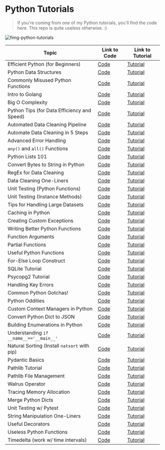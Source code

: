 # Python Tutorials

> If you're coming from one of my Python tutorials, you'll find the code here. This repo is quite useless otherwise. :)
> 
![fimg-python-tutorials](https://i.imgur.com/4KchgGD.png)

| Topic | Link to Code | Link to Tutorial|
|-------|--------------|-----------------|
| Efficient Python (for Beginners) | [Code](https://github.com/balapriyac/python-basics/blob/main/efficient-python-for-beginners/main.py) | [Tutorial](https://www.kdnuggets.com/how-to-write-efficient-python-code-even-if-youre-a-beginner)|
| Python Data Structures| [Code](https://github.com/balapriyac/python-basics/tree/main/data-structures) | [Tutorial](https://www.kdnuggets.com/python-data-structures-every-programmer-should-know)|
|Commonly Misused Python Functions | [Code](https://github.com/balapriyac/python-basics/tree/main/misused-python-functions) | [Tutorial](https://www.kdnuggets.com/7-python-functions-youre-probably-misusing-and-dont-realize-it)|
| Intro to Golang | [Code](https://github.com/balapriyac/python-basics/tree/main/go-intro) | [Tutorial](https://www.kdnuggets.com/a-gentle-introduction-to-go-for-python-programmers)|
| Big O Complexity | [Code](https://github.com/balapriyac/python-basics/tree/main/big-o-examples)|[Tutorial](https://www.kdnuggets.com/big-o-complexity-cheat-sheet-coding-interviews)|
|Python Tips (for Data Efficiency and Speed)|[Code](https://github.com/balapriyac/python-basics/tree/main/better-python)|[Tutorial](https://www.kdnuggets.com/5-python-tips-for-data-efficiency-and-speed)|
| Automated Data Cleaning Pipeline| [Code](https://github.com/balapriyac/python-basics/blob/main/automate-data-cleaning/useful_snippets.py) | [Tutorial](https://www.kdnuggets.com/creating-automated-data-cleaning-pipelines-using-python-and-pandas)|
|Automate Data Cleaning in 5 Steps| [Code](https://github.com/balapriyac/python-basics/blob/main/automate-data-cleaning/automate_5_steps.py)|[Tutorial](https://www.kdnuggets.com/how-to-fully-automate-data-cleaning-with-python-in-5-steps)|
|Advanced Error Handling|[Code](https://github.com/balapriyac/python-basics/tree/main/error-handling)|[Tutorial](https://www.kdnuggets.com/advanced-error-handling-in-python-beyond-try-except)|
|`any()` and `all()` Functions | [Code](https://github.com/balapriyac/python-basics/tree/main/any-all)|[Tutorial](https://www.freecodecamp.org/news/python-any-and-all-functions-explained-with-examples/)|
| Python Lists 101 | [Code](https://github.com/balapriyac/python-basics/tree/main/python-lists) | [Tutorial](https://www.freecodecamp.org/news/lists-in-python-comprehensive-guide/)|
|Convert Bytes to String in Python| [Code](https://github.com/balapriyac/python-basics/tree/main/bytes2str) | [Tutorial](https://www.kdnuggets.com/convert-bytes-to-string-in-python-a-tutorial-for-beginners)|
|RegEx for Data Cleaning| [Code](https://github.com/balapriyac/python-basics/tree/main/regex)|[Tutorial](https://www.kdnuggets.com/5-tips-for-using-regular-expressions-in-data-cleaning)|
| Data Cleaning One-Liners | [Code](https://github.com/balapriyac/python-basics/tree/main/data-cleaning) | [Tutorial](https://www.kdnuggets.com/10-useful-python-one-liners-for-data-cleaning)|
| Unit Testing (Python Functions) | [Code](https://github.com/balapriyac/python-basics/tree/main/unit-testing/functions)| [Tutorial](https://www.freecodecamp.org/news/how-to-write-unit-tests-for-python-functions/)|
| Unit Testing (Instance Methods) | [Code](https://github.com/balapriyac/python-basics/tree/main/unit-testing/classes)| [Tutorial](https://www.freecodecamp.org/news/how-to-write-unit-tests-for-instance-methods-in-python/)|
|Tips for Handling Large Datasets| [Code](https://github.com/balapriyac/python-basics/tree/main/handle-large-datasets) | [Tutorial](https://www.kdnuggets.com/tips-handling-large-datasets-python)|
|Caching in Python| [Code](https://github.com/balapriyac/python-basics/tree/main/caching)| [Tutorial](https://www.kdnuggets.com/how-to-speed-up-python-code-with-caching)|
| Creating Custom Exceptions|[Code](https://github.com/balapriyac/python-basics/tree/main/custom-exceptions)|[Tutorial](https://www.kdnuggets.com/how-and-why-to-create-custom-exceptions-in-python)|
|Writing Better Python Functions|[Code](https://github.com/balapriyac/python-basics/tree/main/write-better-funcs)|[Tutorial](https://www.kdnuggets.com/5-tips-for-writing-better-python-functions)|
|Function Arguments|[Code](https://github.com/balapriyac/python-basics/tree/main/function-args)|[Tutorial](https://www.kdnuggets.com/2023/02/python-function-arguments-definitive-guide.html)|
| Partial Functions|[Code](https://github.com/balapriyac/python-basics/tree/main/partial-functions)|[Tutorial](https://www.kdnuggets.com/partial-functions-in-python-a-guide-for-developers)|
|Useful Python Functions| [Code](https://github.com/balapriyac/python-basics/tree/main/useful-python-functions)|[Tutorial](https://www.kdnuggets.com/lesser-known-python-functions-that-are-super-useful)|
|For-Else Loop Construct| [Code](https://github.com/balapriyac/python-basics/tree/main/for-else) | [Tutorial](https://www.freecodecamp.org/news/for-else-loop-in-python/)|
|SQLite Tutorial| [Code](https://github.com/balapriyac/python-basics/tree/main/sqlite-tut)|[Tutorial](https://www.kdnuggets.com/a-guide-to-working-with-sqlite-databases-in-python)|
|Psycopg2 Tutorial| [Code](https://github.com/balapriyac/psycopg2-tutorial) | [Tutorial](https://earthly.dev/blog/psycopg2-postgres-python/)|
|Handling Key Errors|[Code](https://github.com/balapriyac/python-basics/tree/main/keyerrors) |[Tutorial](https://www.freecodecamp.org/news/how-to-handle-keyerror-exceptions-in-python/)|
|Common Python Gotchas!| [Code](https://github.com/balapriyac/python-basics/tree/main/common-gotchas) | [Tutorial](https://www.kdnuggets.com/5-common-python-gotchas-and-how-to-avoid-them)|
| Python Oddities | [Code](https://github.com/balapriyac/python-basics/blob/main/common-gotchas/python_oddities.ipynb) | [Tutorial](https://www.kdnuggets.com/python-oddities-might-surprise-you)|
|Custom Context Managers in Python| [Code](https://github.com/balapriyac/python-basics/tree/main/custom_context_manager)|[Tutorial](https://www.kdnuggets.com/how-to-create-custom-context-managers-in-python)|
|Convert Python Dict to JSON |[Code](https://github.com/balapriyac/python-basics/tree/main/dict-to-json) | [Tutorial](https://www.kdnuggets.com/convert-python-dict-to-json-a-tutorial-for-beginners)|
|Building Enumerations in Python |[Code](https://github.com/balapriyac/python-basics/tree/main/enums) | [Tutorial](https://www.kdnuggets.com/python-enum-how-to-build-enumerations-in-python)
|Understanding `if __name__=='__main__'` | [Code](https://github.com/balapriyac/python-basics/tree/main/name-main-python) | [Tutorial](https://geekflare.com/python-if-name-main/)
|Natural Sorting (Install `natsort` with pip) | [Code](https://github.com/balapriyac/python-basics/tree/main/natural-sorting) | [Tutorial](https://www.kdnuggets.com/exploring-natural-sorting-in-python)
|Pydantic Basics|[Code](https://github.com/balapriyac/python-basics/tree/main/pydantic-basics) | [Tutorial](https://www.kdnuggets.com/pydantic-tutorial-data-validation-in-python-made-simple)|
|Pathlib Tutorial|[Code](https://github.com/balapriyac/python-basics/tree/main/pathlib-tutorial)|[Tutorial](https://www.kdnuggets.com/how-to-navigate-the-filesystem-with-pythons-pathlib)|
|Pathlib File Management|[Code](https://github.com/balapriyac/python-basics/tree/main/pathlib-examples)|[Tutorial](https://www.kdnuggets.com/organize-search-and-back-up-files-with-pythons-pathlib)|
|Walrus Operator|[Code](https://github.com/balapriyac/python-basics/tree/main/walrus-operator)|[Tutorial](https://www.kdnuggets.com/how-not-to-use-pythons-walrus-operator)|
|Tracing Memory Allocation| [Code](https://github.com/balapriyac/python-basics/tree/main/tracemalloc-tutorial)|[Tutorial](https://www.kdnuggets.com/how-to-trace-memory-allocation-in-python)|
|Merge Python Dicts|[Code](https://github.com/balapriyac/python-basics/blob/main/merge-dict/main.py)|[Tutorial](https://www.kdnuggets.com/3-simple-ways-to-merge-python-dictionaries)|
| Unit Testing w/ Pytest| [Code](https://github.com/balapriyac/python-basics/tree/main/pytest) | [Tutorial](https://www.kdnuggets.com/beginners-guide-unit-testing-python-code-pytest)|
| String Manipulation One-Liners| [Code](https://github.com/balapriyac/python-basics/blob/main/string-manipulation/string_manipulation_one_liners.ipynb) | [Tutorial](https://www.kdnuggets.com/15-useful-python-one-liners-string-manipulation)|
| Useful Decorators | [Code](https://github.com/balapriyac/python-basics/tree/main/useful-decorators) | [Tutorial](https://www.kdnuggets.com/7-powerful-python-decorators-to-level-up-your-coding-game)|
| Useless Python Functions | [Code](https://github.com/balapriyac/python-basics/blob/main/useful-python-functions/useless_python_functions.ipynb) | [Tutorial](https://www.kdnuggets.com/7-useless-python-standard-library-functions-you-should-know)|
| Timedelta (work w/ time intervals) | [Code](https://github.com/balapriyac/python-basics/tree/main/timedelta) | [Tutorial](https://www.freecodecamp.org/news/how-to-use-timedelta-objects-in-python/)|

